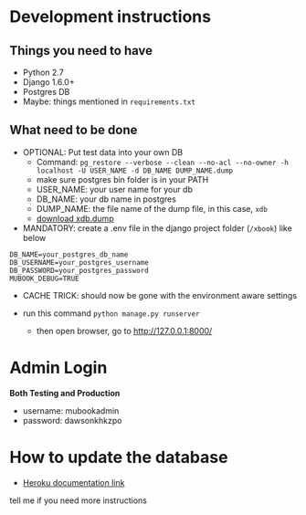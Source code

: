# Development instructions

## Things you need to have

* Python 2.7
* Django 1.6.0+
* Postgres DB
* Maybe: things mentioned in `requirements.txt`

## What need to be done

* OPTIONAL: Put test data into your own DB
	- Command: `pg_restore --verbose --clean --no-acl --no-owner -h localhost -U USER_NAME -d DB_NAME DUMP_NAME.dump`
	- make sure postgres bin folder is in your PATH
	- USER_NAME: your user name for your db
	- DB_NAME: your db name in postgres
	- DUMP_NAME: the file name of the dump file, in this case, `xdb`
	- [download xdb.dump](https://s3-ap-southeast-2.amazonaws.com/pochen-temp/xdb.dump)
* MANDATORY: create a .env file in the django project folder (`/xbook`) like below
```
DB_NAME=your_postgres_db_name
DB_USERNAME=your_postgres_username
DB_PASSWORD=your_postgres_password
MUBOOK_DEBUG=TRUE
```

* CACHE TRICK: should now be gone with the environment aware settings

* run this command `python manage.py runserver`
	- then open browser, go to http://127.0.0.1:8000/

# Admin Login

**Both Testing and Production**
- username: mubookadmin
- password: dawsonkhkzpo

# How to update the database

- [Heroku documentation link](https://devcenter.heroku.com/articles/heroku-postgres-import-export)

tell me if you need more instructions
